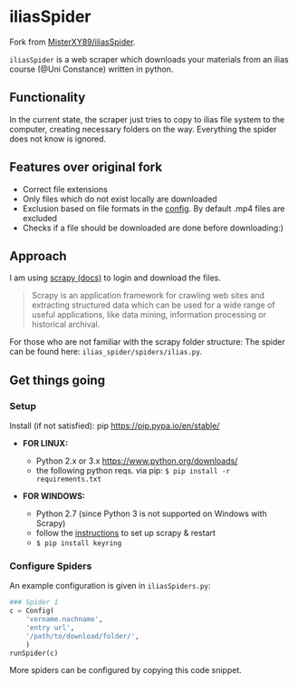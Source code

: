 
# iliasSpider

Fork from [MisterXY89/iliasSpider](https://github.com/MisterXY89/iliasSpider).

`iliasSpider` is a web scraper which downloads your materials from an ilias course (@Uni Constance) written in python. 

## Functionality

In the current state, the scraper just tries to copy to ilias file system to the computer, creating necessary folders on the way. Everything the spider does not know is ignored.

## Features over original fork

- Correct file extensions
- Only files which do not exist locally are downloaded
- Exclusion based on file formats in the [config](config.py). By default .mp4 files are excluded
- Checks if a file should be downloaded are done before downloading:)

## Approach
I am using [scrapy (docs)](https://docs.scrapy.org/en/latest/index.html) to login and download the files. 

> Scrapy is an application framework for crawling web sites and extracting structured data which can be used for a wide range of useful applications, like data mining, information processing or historical archival.
> 

For those who are not familiar with the scrapy folder structure:
The spider can be found here: `ilias_spider/spiders/ilias.py`.

## Get things going

### Setup
Install (if not satisfied):
pip https://pip.pypa.io/en/stable/
 - **FOR LINUX:** 
	- Python 2.x or 3.x  https://www.python.org/downloads/
	 - the following python reqs. via pip:
	`$ pip install -r requirements.txt`

 -  **FOR WINDOWS:** 
	 - Python 2.7 (since Python 3 is not supported on Windows with Scrapy)
	 - follow the [instructions](https://doc.scrapy.org/en/1.1/intro/install.html#windows) to set up scrapy & restart
	 - `$ pip install keyring`

### Configure Spiders
An example configuration is given in `iliasSpiders.py`:
```python
### Spider 1
c = Config(
    'vorname.nachname', 
    'entry url', 
    '/path/to/download/folder/', 
    )
runSpider(c)
```
More spiders can be configured by copying this code snippet.
